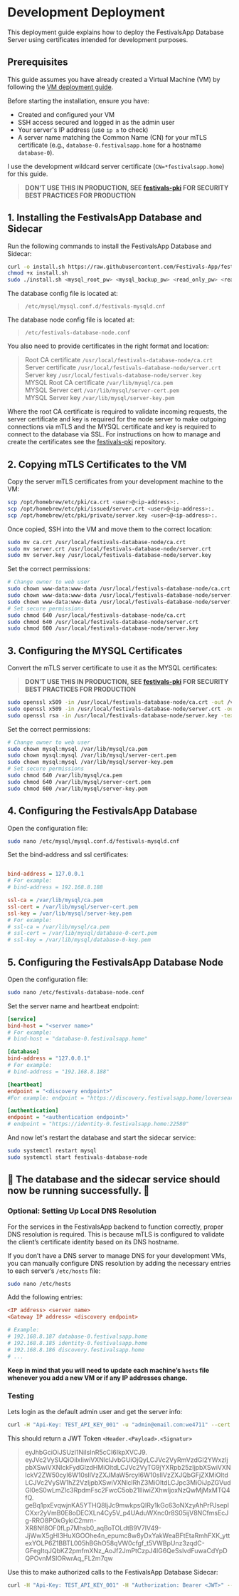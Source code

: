 # Development Deployment

This deployment guide explains how to deploy the FestivalsApp Database Server using certificates intended for development purposes.

## Prerequisites

This guide assumes you have already created a Virtual Machine (VM) by following the [VM deployment guide](https://github.com/Festivals-App/festivals-documentation/tree/main/deployment/vm-deployment).

Before starting the installation, ensure you have:

- Created and configured your VM
- SSH access secured and logged in as the admin user
- Your server's IP address (use `ip a` to check)
- A server name matching the Common Name (CN) for your mTLS certificate (e.g., `database-0.festivalsapp.home` for a hostname `database-0`).

I use the development wildcard server certificate (`CN=*festivalsapp.home`) for this guide.

  > **DON'T USE THIS IN PRODUCTION, SEE [festivals-pki](https://github.com/Festivals-App/festivals-pki) FOR SECURITY BEST PRACTICES FOR PRODUCTION**

## 1. Installing the FestivalsApp Database and Sidecar

Run the following commands to install the FestivalsApp Database and Sidecar:

```bash
curl -o install.sh https://raw.githubusercontent.com/Festivals-App/festivals-database/main/operation/install.sh
chmod +x install.sh
sudo ./install.sh <mysql_root_pw> <mysql_backup_pw> <read_only_pw> <read_write_pw>
```

The database config file is located at:

  > `/etc/mysql/mysql.conf.d/festivals-mysqld.cnf`

The database node config file is located at:

  > `/etc/festivals-database-node.conf`

You also need to provide certificates in the right format and location:

  > Root CA certificate           `/usr/local/festivals-database-node/ca.crt`  
  > Server certificate            `/usr/local/festivals-database-node/server.crt`  
  > Server key                    `/usr/local/festivals-database-node/server.key`  
  > MYSQL Root CA certificate     `/var/lib/mysql/ca.pem`  
  > MYSQL Server cert             `/var/lib/mysql/server-cert.pem`  
  > MYSQL Server key              `/var/lib/mysql/server-key.pem`  

Where the root CA certificate is required to validate incoming requests, the server certificate and key is required for the node server
to make outgoing connections via mTLS and the MYSQL certificate and key is required to connect to the database via SSL.
For instructions on how to manage and create the certificates see the [festivals-pki](https://github.com/Festivals-App/festivals-pki) repository.

## 2. Copying mTLS Certificates to the VM

Copy the server mTLS certificates from your development machine to the VM:

```bash
scp /opt/homebrew/etc/pki/ca.crt <user>@<ip-address>:.
scp /opt/homebrew/etc/pki/issued/server.crt <user>@<ip-address>:.
scp /opt/homebrew/etc/pki/private/server.key <user>@<ip-address>:.
```

Once copied, SSH into the VM and move them to the correct location:

```bash
sudo mv ca.crt /usr/local/festivals-database-node/ca.crt
sudo mv server.crt /usr/local/festivals-database-node/server.crt
sudo mv server.key /usr/local/festivals-database-node/server.key
```

Set the correct permissions:

```bash
# Change owner to web user
sudo chown www-data:www-data /usr/local/festivals-database-node/ca.crt
sudo chown www-data:www-data /usr/local/festivals-database-node/server.crt
sudo chown www-data:www-data /usr/local/festivals-database-node/server.key
# Set secure permissions
sudo chmod 640 /usr/local/festivals-database-node/ca.crt
sudo chmod 640 /usr/local/festivals-database-node/server.crt
sudo chmod 600 /usr/local/festivals-database-node/server.key
```

## 3. Configuring the MYSQL Certificates

Convert the mTLS server certificate to use it as the MYSQL certificates:

  > **DON'T USE THIS IN PRODUCTION, SEE [festivals-pki](https://github.com/Festivals-App/festivals-pki) FOR SECURITY BEST PRACTICES FOR PRODUCTION**

```bash
sudo openssl x509 -in /usr/local/festivals-database-node/ca.crt -out /var/lib/mysql/ca.pem -outform PEM
sudo openssl x509 -in /usr/local/festivals-database-node/server.crt -out /var/lib/mysql/server-cert.pem -outform PEM
sudo openssl rsa -in /usr/local/festivals-database-node/server.key -text | sudo tee /var/lib/mysql/server-key.pem
```

Set the correct permissions:

```bash
# Change owner to web user
sudo chown mysql:mysql /var/lib/mysql/ca.pem
sudo chown mysql:mysql /var/lib/mysql/server-cert.pem
sudo chown mysql:mysql /var/lib/mysql/server-key.pem
# Set secure permissions
sudo chmod 640 /var/lib/mysql/ca.pem
sudo chmod 640 /var/lib/mysql/server-cert.pem
sudo chmod 600 /var/lib/mysql/server-key.pem
```

## 4. Configuring the FestivalsApp Database

Open the configuration file:

```bash
sudo nano /etc/mysql/mysql.conf.d/festivals-mysqld.cnf
```

Set the bind-address and ssl certificates:

```ini

bind-address = 127.0.0.1
# For example: 
# bind-address = 192.168.8.188

ssl-ca = /var/lib/mysql/ca.pem
ssl-cert = /var/lib/mysql/server-cert.pem
ssl-key = /var/lib/mysql/server-key.pem
# For example: 
# ssl-ca = /var/lib/mysql/ca.pem
# ssl-cert = /var/lib/mysql/database-0-cert.pem
# ssl-key = /var/lib/mysql/database-0-key.pem
```

## 5. Configuring the FestivalsApp Database Node

Open the configuration file:

```bash
sudo nano /etc/festivals-database-node.conf
```

Set the server name and heartbeat endpoint:

```ini
[service]
bind-host = "<server name>"
# For example: 
# bind-host = "database-0.festivalsapp.home"

[database]
bind-address = "127.0.0.1"
# For example: 
# bind-address = "192.168.8.188"

[heartbeat]
endpoint = "<discovery endpoint>"
#For example: endpoint = "https://discovery.festivalsapp.home/loversear"

[authentication]
endpoint = "<authentication endpoint>"
# endpoint = "https://identity-0.festivalsapp.home:22580"
```

And now let's restart the database and start the sidecar service:

```Bash
sudo systemctl restart mysql
sudo systemctl start festivals-database-node
```

## **🚀 The database and the sidecar service should now be running successfully. 🚀**

### Optional: Setting Up Local DNS Resolution  

For the services in the FestivalsApp backend to function correctly, proper DNS resolution is required.
This is because mTLS is configured to validate the client’s certificate identity based on its DNS hostname.  

If you don’t have a DNS server to manage DNS for your development VMs, you can manually configure DNS resolution
by adding the necessary entries to each server’s `/etc/hosts` file:  

```bash
sudo nano /etc/hosts
```

Add the following entries:  

```ini
<IP address> <server name>  
<Gateway IP address> <discovery endpoint>  

# Example:  
# 192.168.8.187 database-0.festivalsapp.home
# 192.168.8.185 identity-0.festivalsapp.home
# 192.168.8.186 discovery.festivalsapp.home
# ...
```

**Keep in mind that you will need to update each machine’s `hosts` file whenever you add a new VM or if any IP addresses change.**

### Testing

Lets login as the default admin user and get the server info:

```bash
curl -H "Api-Key: TEST_API_KEY_001" -u "admin@email.com:we4711" --cert /opt/homebrew/etc/pki/issued/api-client.crt --key /opt/homebrew/etc/pki/private/api-client.key --cacert /opt/homebrew/etc/pki/ca.crt https://identity-0.festivalsapp.home:22580/users/login
```

This should return a JWT Token `<Header.<Payload>.<Signatur>`

  > eyJhbGciOiJSUzI1NiIsInR5cCI6IkpXVCJ9.
  > eyJVc2VySUQiOiIxIiwiVXNlclJvbGUiOjQyLCJVc2VyRmVzdGl2YWxzIjpbXSwiVXNlckFydGlzdHMiOltdLCJVc2VyTG9jYXRpb25zIjpbXSwiVXNlckV2ZW50cyI6W10sIlVzZXJMaW5rcyI6W10sIlVzZXJQbGFjZXMiOltdLCJVc2VySW1hZ2VzIjpbXSwiVXNlclRhZ3MiOltdLCJpc3MiOiJpZGVudGl0eS0wLmZlc3RpdmFsc2FwcC5ob21lIiwiZXhwIjoxNzQwMjMxMTQ4fQ.
  > geBq1pxEvqwjnKA5YTHQ8IjJc9mwkpsQIRy1kGc63oNXzyAhPrPJsepICXxr2yVmB0E8oDECXLn4Cy5V_p4UAduWXnc0r8S05ijV8NCfmsEcJg-RRO8POkGykiC2mrn-XR8Nf8OF0fLp7Mhsb0_aqBoTOLdtB9V7IV49-JjWwX5gHl3HuXGOOhe4n_epumc8w8yDxYakWeaBFtEtaRmhFXK_yttexYOLP6Z1BBTL005hBGhO58qVW0cfgf_t5VWBpUnz3zqdC-GFegItqJQbKZ2pmfmXNz_AoJf2JmPtCzpJ4lG6QeSslvdFuwaCdYpDQPOvnMSIORwrAq_FL2m7qw

Use this to make authorized calls to the FestivalsApp Database Sidecar:

```bash
curl -H "Api-Key: TEST_API_KEY_001" -H "Authorization: Bearer <JWT>" --cert /opt/homebrew/etc/pki/issued/api-client.crt --key /opt/homebrew/etc/pki/private/api-client.key --cacert /opt/homebrew/etc/pki/ca.crt https://database-0.festivalsapp.home:22397/info
```

